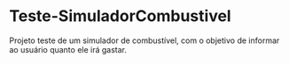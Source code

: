 # Teste-SimuladorCombustivel
Projeto teste de um simulador de combustível, com o objetivo de informar ao usuário quanto ele irá gastar.
